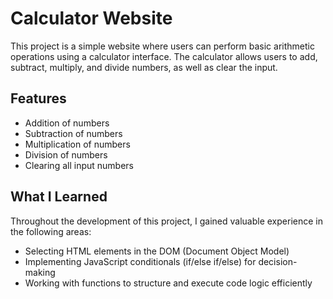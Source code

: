 # Calculator Website

This project is a simple website where users can perform basic arithmetic operations using a calculator interface. The calculator allows users to add, subtract, multiply, and divide numbers, as well as clear the input.

## Features

- Addition of numbers
- Subtraction of numbers
- Multiplication of numbers
- Division of numbers
- Clearing all input numbers

## What I Learned

Throughout the development of this project, I gained valuable experience in the following areas:

- Selecting HTML elements in the DOM (Document Object Model)
- Implementing JavaScript conditionals (if/else if/else) for decision-making
- Working with functions to structure and execute code logic efficiently
